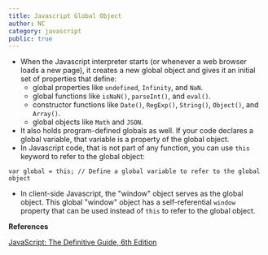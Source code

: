 ```yaml
---
title: Javascript Global Object
author: NC
category: javascript
public: true
---
```



- When the Javascript interpreter starts (or whenever a web browser loads a new page), it creates a new global object and gives it an initial set of properties that define:
	- global properties like ```undefined```, ```Infinity```, and ```NaN```.
	- global functions like ```isNaN()```, ```parseInt()```, and ```eval()```.
	- constructor functions like ```Date()```, ```RegExp()```, ```String()```, ```Object()```, and ```Array()```.
	- global objects like ```Math``` and ```JSON```.
- It also holds program-defined globals as well. If your code declares a global variable, that variable is a property of the global object.
- In Javascript code, that is not part of any function, you can use ```this``` keyword to refer to the global object:

```
var global = this; // Define a global variable to refer to the global object
```

- In client-side Javascript, the "window" object serves as the global object. This global "window" object has a self-referential ```window``` property that can be used instead of ```this``` to refer to the global object.

**References**

[JavaScript: The Definitive Guide, 6th Edition](http://shop.oreilly.com/product/9780596805531.do)
